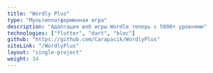 ```yaml
---
title: "Wordly Plus"
type: "Мультиплатформенная игра"
description: "Адаптация веб игры Wordle теперь с 5000+ уровнями"
technologies: ["flutter", "dart", "bloc"]
github: "https://github.com/Carapacik/WordlyPlus"
siteLink: "/WordlyPlus"
layout: "single-project"
weight: 34
---
```

